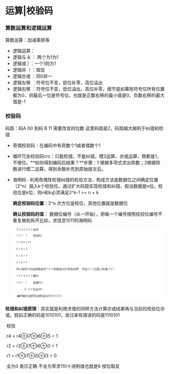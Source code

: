 # 运算|校验码

### 算数运算和逻辑运算

算数运算：加减乘除等

- 逻辑运算：
- 逻辑与 & ： 两个为1为1
- 逻辑或 | ：一个1则为1
- 逻辑非 ！：取反
- 逻辑亦或 ：同0非一
- 逻辑左移 ：符号位不变，低位补零，高位溢出
- 逻辑右移 ：符号位不变，低位溢出，高位补零，细节是如果除符号位所有位置都为0，则最后一位是符号位，也就是正数右移的最小值是0，负数右移的最大值是-1

 

### 校验码

码距：码A 00 到码 B 11 需要改变的位数 这里码距是2，码距越大越利于纠错和检错



- 奇偶校验码：在编码中有奇数个1或者偶数个1

- 循环冗余校验码crc：只能检错，不能纠错，模2运算，亦或运算，商都是1，不借位。**如何得到编码后结果？**步骤：1 根据多项式求出除数；2根据除数进行模二运算，得到余数补充到原始报文后。

- 海明码 : 利用奇偶性检错纠错的检验方法，构成方法是数据位之间确定位置（2^n）插入k个校验位，通过扩大码距实现检错和纠错，假设数据是n位。校验位是k位，则n和k必须满足2^k-1 >= n + k

  **确定校验码位置**：2^n 次方位是校位，其他位置就是数据位

  **确认校验码的值**： 数据位编号（从一开始），把每一个编号按照校验位编号不重复做和拆开比如，求信息1011的海明码

   ![image-20210416144342310](imgs/21-04-15/image-20210416144342310.png)


​        **检错和纠错原理**：其实就是利用求值的同样方法计算亦或结果再与当前的校验位亦或。假如正确的码是1010101，发过来有错误的码是1110101

​		校验

​		r4 = r4⊕i7⊕i6⊕i5 = 1

​		r2 = r2⊕i7⊕i6⊕i3 = 1

​		r1 = r1⊕i7⊕i5⊕i3 = 0

​		全为0 表示正确 不全为零求110十进制值也就是6 按位取反


